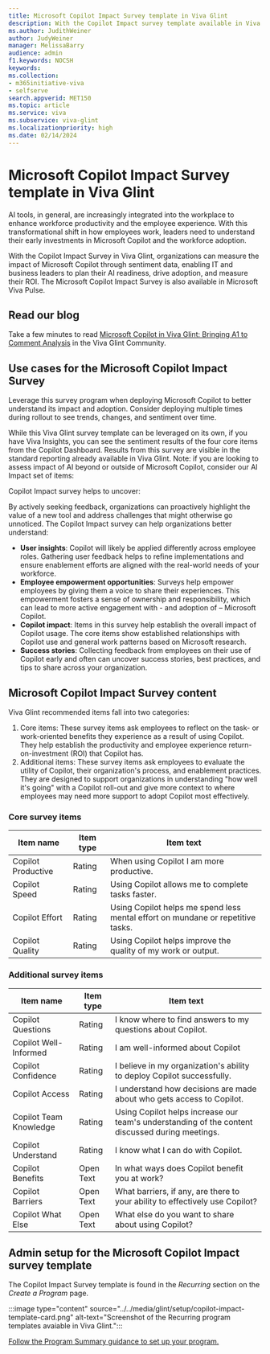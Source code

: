 ```yaml
---
title: Microsoft Copilot Impact Survey template in Viva Glint
description: With the Copilot Impact survey template available in Viva Glint, organizations can measure the impact of Microsoft Copilot through sentiment data, enabling IT and business leaders to plan AI readiness, drive adoption, and measure their ROI.
ms.author: JudithWeiner
author: JudyWeiner
manager: MelissaBarry
audience: admin
f1.keywords: NOCSH
keywords: 
ms.collection:  
- m365initiative-viva
- selfserve 
search.appverid: MET150 
ms.topic: article
ms.service: viva
ms.subservice: viva-glint
ms.localizationpriority: high
ms.date: 02/14/2024
---
```


# Microsoft Copilot Impact Survey template in Viva Glint

AI tools, in general, are increasingly integrated into the workplace to enhance workforce productivity and the employee experience. With this transformational shift in how employees work, leaders need to understand their early investments in Microsoft Copilot and the workforce adoption. 

With the Copilot Impact Survey in Viva Glint, organizations can measure the impact of Microsoft Copilot through sentiment data, enabling IT and business leaders to plan their AI readiness, drive adoption, and measure their ROI. The Microsoft Copilot Impact Survey is also available in Microsoft Viva Pulse.

## Read our blog

Take a few minutes to read [Microsoft Copilot in Viva Glint: Bringing A1 to Comment Analysis](https://techcommunity.microsoft.com/t5/viva-glint-blog/microsoft-copilot-in-viva-glint-bringing-ai-to-comment-analysis/ba-p/4003914) in the Viva Glint Community. 

## Use cases for the Microsoft Copilot Impact Survey

Leverage this survey program when deploying Microsoft Copilot to better understand its impact and adoption. Consider deploying multiple times during rollout to see trends,  changes, and sentiment over time. 

While this Viva Glint survey template can be leveraged on its own, if you have Viva Insights, you can see the sentiment results of the four core items from the Copilot Dashboard. Results from this survey are visible in the standard reporting already available in Viva Glint. 
Note: if you are looking to assess impact of AI beyond or outside of Microsoft Copilot, consider our AI Impact set of items: 

Copilot Impact survey helps to uncover:

By actively seeking feedback, organizations can proactively highlight the value of a new tool and address challenges that might otherwise go unnoticed. The Copilot Impact survey can help organizations better understand: 
- **User insights**: Copilot will likely be applied differently across employee roles. Gathering user feedback helps to refine implementations and ensure enablement efforts are aligned with the real-world needs of your workforce.  
- **Employee empowerment opportunities**: Surveys help empower employees by giving them a voice to share their experiences. This empowerment fosters a sense of ownership and responsibility, which can lead to more active engagement with - and adoption of – Microsoft Copilot.
- **Copilot impact**: Items in this survey help establish the overall impact of Copilot usage. The core items show established relationships with Copilot use and general work patterns based on Microsoft research. 
- **Success stories**: Collecting feedback from employees on their use of Copilot early and often can uncover success stories, best practices, and tips to share across your organization.  

## Microsoft Copilot Impact Survey content

Viva Glint recommended items fall into two categories:

1.	Core items: These survey items ask employees to reflect on the task- or work-oriented benefits they experience as a result of using Copilot. They help establish the productivity and employee experience return-on-investment (ROI) that Copilot has. 
1.	Additional items: These survey items ask employees to evaluate the utility of Copilot, their organization's process, and enablement practices. They are designed to support organizations in understanding "how well it's going" with a Copilot roll-out and give more context to where employees may need more support to adopt Copilot most effectively.

### Core survey items

|Item name|Item type|Item text|
|---------|---------|---------|
|Copilot Productive|Rating|When using Copilot I am more productive.|
|Copilot Speed|Rating|Using Copilot allows me to complete tasks faster.|
|Copilot Effort|Rating|Using Copilot helps me spend less mental effort on mundane or repetitive tasks.|
|Copilot Quality|Rating|Using Copilot helps improve the quality of my work or output.|

### Additional survey items
|Item name|Item type|Item text|
|---------|---------|---------|
|Copilot Questions|Rating|I know where to find answers to my questions about Copilot.|
|Copilot Well-Informed|Rating|I am well-informed about Copilot
|Copilot Confidence|Rating|I believe in my organization's ability to deploy Copilot successfully.|
|Copilot Access|Rating|I understand how decisions are made about who gets access to Copilot.|
|Copilot Team Knowledge|Rating|Using Copilot helps increase our team's understanding of the content discussed during meetings.|
|Copilot Understand|Rating|I know what I can do with Copilot.|
|Copilot Benefits|Open Text|In what ways does Copilot benefit you at work?|
|Copilot Barriers|Open Text|What barriers, if any, are there to your ability to effectively use Copilot?|
|Copilot What Else|Open Text|What else do you want to share about using Copilot?|

## Admin setup for the Microsoft Copilot Impact survey template

The Copilot Impact Survey template is found in the *Recurring* section on the *Create a Program* page.

:::image type="content" source="../../media/glint/setup/copilot-impact-template-card.png" alt-text="Screenshot of the Recurring program templates avaiable in Viva Glint.":::

[Follow the Program Summary guidance to set up your program.](../../setup/program-summary-overview.md)
